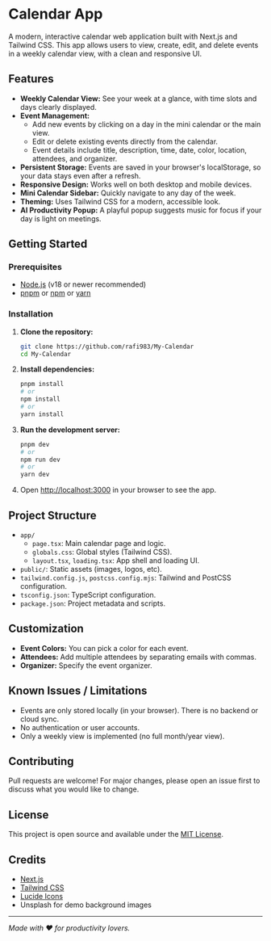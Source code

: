 # Calendar App

A modern, interactive calendar web application built with Next.js and Tailwind CSS. This app allows users to view, create, edit, and delete events in a weekly calendar view, with a clean and responsive UI.

## Features

- **Weekly Calendar View:** See your week at a glance, with time slots and days clearly displayed.
- **Event Management:**
  - Add new events by clicking on a day in the mini calendar or the main view.
  - Edit or delete existing events directly from the calendar.
  - Event details include title, description, time, date, color, location, attendees, and organizer.
- **Persistent Storage:** Events are saved in your browser's localStorage, so your data stays even after a refresh.
- **Responsive Design:** Works well on both desktop and mobile devices.
- **Mini Calendar Sidebar:** Quickly navigate to any day of the week.
- **Theming:** Uses Tailwind CSS for a modern, accessible look.
- **AI Productivity Popup:** A playful popup suggests music for focus if your day is light on meetings.

## Getting Started

### Prerequisites
- [Node.js](https://nodejs.org/) (v18 or newer recommended)
- [pnpm](https://pnpm.io/) or [npm](https://www.npmjs.com/) or [yarn](https://yarnpkg.com/)

### Installation

1. **Clone the repository:**
   ```sh
   git clone https://github.com/rafi983/My-Calendar
   cd My-Calendar
   ```
2. **Install dependencies:**
   ```sh
   pnpm install
   # or
   npm install
   # or
   yarn install
   ```
3. **Run the development server:**
   ```sh
   pnpm dev
   # or
   npm run dev
   # or
   yarn dev
   ```
4. Open [http://localhost:3000](http://localhost:3000) in your browser to see the app.

## Project Structure

- `app/`
  - `page.tsx`: Main calendar page and logic.
  - `globals.css`: Global styles (Tailwind CSS).
  - `layout.tsx`, `loading.tsx`: App shell and loading UI.
- `public/`: Static assets (images, logos, etc).
- `tailwind.config.js`, `postcss.config.mjs`: Tailwind and PostCSS configuration.
- `tsconfig.json`: TypeScript configuration.
- `package.json`: Project metadata and scripts.

## Customization

- **Event Colors:** You can pick a color for each event.
- **Attendees:** Add multiple attendees by separating emails with commas.
- **Organizer:** Specify the event organizer.

## Known Issues / Limitations

- Events are only stored locally (in your browser). There is no backend or cloud sync.
- No authentication or user accounts.
- Only a weekly view is implemented (no full month/year view).

## Contributing

Pull requests are welcome! For major changes, please open an issue first to discuss what you would like to change.

## License

This project is open source and available under the [MIT License](LICENSE).

## Credits

- [Next.js](https://nextjs.org/)
- [Tailwind CSS](https://tailwindcss.com/)
- [Lucide Icons](https://lucide.dev/)
- Unsplash for demo background images

---

*Made with ❤️ for productivity lovers.*
